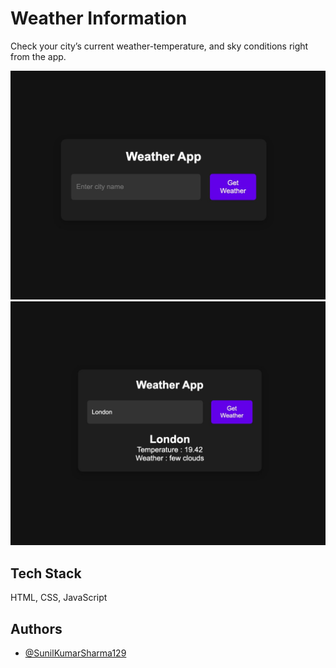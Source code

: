 # Weather Information

Check your city’s current weather-temperature, and sky conditions right from the app.

![Screenshot](https://github.com/SunilKumarSharma129/Weather-App/blob/b56e4d924505af341ef1f2c8856e90d7d291947d/img.jpeg)
![Screenshot](https://github.com/SunilKumarSharma129/Weather-App/blob/255b42671358280cf58dd2dcc859efc037aae771/img_.jpeg)

## Tech Stack

HTML, CSS, JavaScript

## Authors

- [@SunilKumarSharma129](https://github.com/SunilKumarSharma129)
